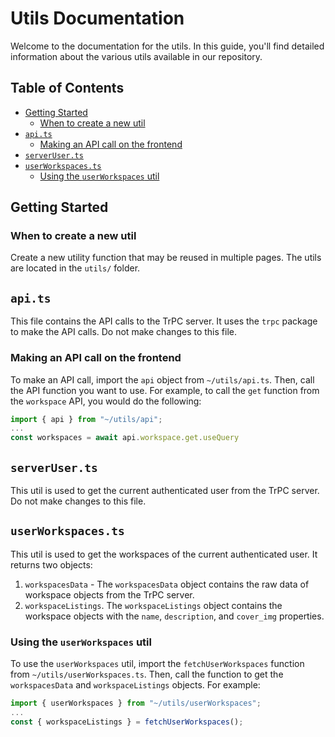 # Utils Documentation

Welcome to the documentation for the utils. In this guide, you'll find detailed information about the various utils available in our repository.

## Table of Contents
- [Getting Started](#getting-started)
  - [When to create a new util](#when-to-create-a-new-util)
- [`api.ts`](#apits)
    - [Making an API call on the frontend](#making-an-api-call-on-the-frontend)
- [`serverUser.ts`](#serveruserts)
- [`userWorkspaces.ts`](#userworkspacests)
    - [Using the `userWorkspaces` util](#using-the-userworkspaces-util)

## Getting Started

### When to create a new util

Create a new utility function that may be reused in multiple pages. The utils are located in the `utils/` folder. 


## `api.ts`
This file contains the API calls to the TrPC server. It uses the `trpc` package to make the API calls. Do not make changes to this file. 

### Making an API call on the frontend
To make an API call, import the `api` object from `~/utils/api.ts`. Then, call the API function you want to use. For example, to call the `get` function from the `workspace` API, you would do the following:

```js
import { api } from "~/utils/api";
...
const workspaces = await api.workspace.get.useQuery
```

## `serverUser.ts`
This util is used to get the current authenticated user from the TrPC server. Do not make changes to this file.

## `userWorkspaces.ts`
This util is used to get the workspaces of the current authenticated user. It returns two objects: 

1. `workspacesData` - The `workspacesData` object contains the raw data of workspace objects from the TrPC server.
2. `workspaceListings`.  The `workspaceListings` object contains the workspace objects with the `name`, `description`, and `cover_img` properties.

### Using the `userWorkspaces` util
To use the `userWorkspaces` util, import the `fetchUserWorkspaces` function from `~/utils/userWorkspaces.ts`. Then, call the function to get the `workspacesData` and `workspaceListings` objects. For example:

```js
import { userWorkspaces } from "~/utils/userWorkspaces";
...
const { workspaceListings } = fetchUserWorkspaces();
```
